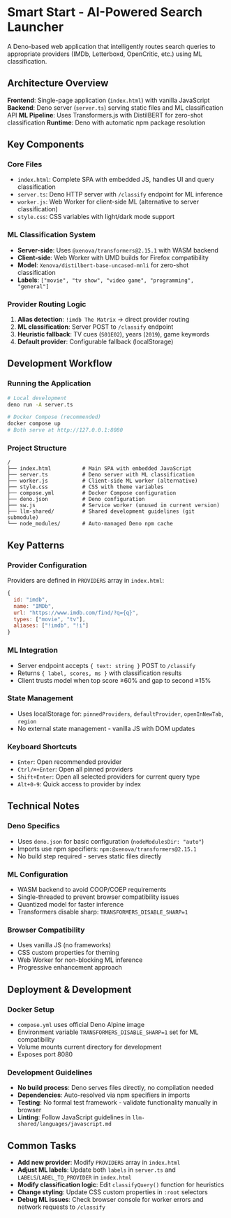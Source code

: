 # Smart Start - AI-Powered Search Launcher

A Deno-based web application that intelligently routes search queries to appropriate providers (IMDb, Letterboxd, OpenCritic, etc.) using ML classification.

## Architecture Overview

**Frontend**: Single-page application (`index.html`) with vanilla JavaScript
**Backend**: Deno server (`server.ts`) serving static files and ML classification API
**ML Pipeline**: Uses Transformers.js with DistilBERT for zero-shot classification
**Runtime**: Deno with automatic npm package resolution

## Key Components

### Core Files

- `index.html`: Complete SPA with embedded JS, handles UI and query classification
- `server.ts`: Deno HTTP server with `/classify` endpoint for ML inference
- `worker.js`: Web Worker for client-side ML (alternative to server classification)
- `style.css`: CSS variables with light/dark mode support

### ML Classification System

- **Server-side**: Uses `@xenova/transformers@2.15.1` with WASM backend
- **Client-side**: Web Worker with UMD builds for Firefox compatibility
- **Model**: `Xenova/distilbert-base-uncased-mnli` for zero-shot classification
- **Labels**: `["movie", "tv show", "video game", "programming", "general"]`

### Provider Routing Logic

1. **Alias detection**: `!imdb The Matrix` → direct provider routing
2. **ML classification**: Server POST to `/classify` endpoint
3. **Heuristic fallback**: TV cues (`S01E02`), years (`2019`), game keywords
4. **Default provider**: Configurable fallback (localStorage)

## Development Workflow

### Running the Application

```bash
# Local development
deno run -A server.ts

# Docker Compose (recommended)
docker compose up
# Both serve at http://127.0.0.1:8080
```

### Project Structure

```text
/
├── index.html          # Main SPA with embedded JavaScript
├── server.ts           # Deno server with ML classification
├── worker.js           # Client-side ML worker (alternative)
├── style.css           # CSS with theme variables
├── compose.yml         # Docker Compose configuration
├── deno.json           # Deno configuration
├── sw.js               # Service worker (unused in current version)
├── llm-shared/         # Shared development guidelines (git submodule)
└── node_modules/       # Auto-managed Deno npm cache
```

## Key Patterns

### Provider Configuration

Providers are defined in `PROVIDERS` array in `index.html`:

```javascript
{
  id: "imdb",
  name: "IMDb",
  url: "https://www.imdb.com/find/?q={q}",
  types: ["movie", "tv"],
  aliases: ["!imdb", "!i"]
}
```

### ML Integration

- Server endpoint accepts `{ text: string }` POST to `/classify`
- Returns `{ label, scores, ms }` with classification results
- Client trusts model when top score ≥60% and gap to second ≥15%

### State Management

- Uses localStorage for: `pinnedProviders`, `defaultProvider`, `openInNewTab`, `region`
- No external state management - vanilla JS with DOM updates

### Keyboard Shortcuts

- `Enter`: Open recommended provider
- `Ctrl/⌘+Enter`: Open all pinned providers
- `Shift+Enter`: Open all selected providers for current query type
- `Alt+0-9`: Quick access to provider by index

## Technical Notes

### Deno Specifics

- Uses `deno.json` for basic configuration (`nodeModulesDir: "auto"`)
- Imports use npm specifiers: `npm:@xenova/transformers@2.15.1`
- No build step required - serves static files directly

### ML Configuration

- WASM backend to avoid COOP/COEP requirements
- Single-threaded to prevent browser compatibility issues
- Quantized model for faster inference
- Transformers disable sharp: `TRANSFORMERS_DISABLE_SHARP=1`

### Browser Compatibility

- Uses vanilla JS (no frameworks)
- CSS custom properties for theming
- Web Worker for non-blocking ML inference
- Progressive enhancement approach

## Deployment & Development

### Docker Setup
- `compose.yml` uses official Deno Alpine image
- Environment variable `TRANSFORMERS_DISABLE_SHARP=1` set for ML compatibility
- Volume mounts current directory for development
- Exposes port 8080

### Development Guidelines
- **No build process**: Deno serves files directly, no compilation needed
- **Dependencies**: Auto-resolved via npm specifiers in imports
- **Testing**: No formal test framework - validate functionality manually in browser
- **Linting**: Follow JavaScript guidelines in `llm-shared/languages/javascript.md`

## Common Tasks

- **Add new provider**: Modify `PROVIDERS` array in `index.html`
- **Adjust ML labels**: Update both `labels` in `server.ts` and `LABELS`/`LABEL_TO_PROVIDER` in `index.html`
- **Modify classification logic**: Edit `classifyQuery()` function for heuristics
- **Change styling**: Update CSS custom properties in `:root` selectors
- **Debug ML issues**: Check browser console for worker errors and network requests to `/classify`
